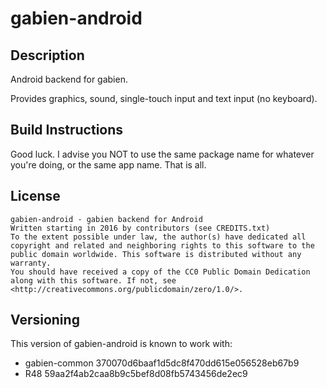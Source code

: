 # gabien-android

## Description

Android backend for gabien.

Provides graphics, sound, single-touch input and text input (no keyboard).

## Build Instructions

Good luck. I advise you NOT to use the same package name for whatever you're doing, or the same app name. That is all.

## License

    gabien-android - gabien backend for Android
    Written starting in 2016 by contributors (see CREDITS.txt)
    To the extent possible under law, the author(s) have dedicated all copyright and related and neighboring rights to this software to the public domain worldwide. This software is distributed without any warranty.
    You should have received a copy of the CC0 Public Domain Dedication along with this software. If not, see <http://creativecommons.org/publicdomain/zero/1.0/>.

## Versioning

This version of gabien-android is known to work with:
 - gabien-common 370070d6baaf1d5dc8f470dd615e056528eb67b9
 - R48 59aa2f4ab2caa8b9c5bef8d08fb5743456de2ec9
